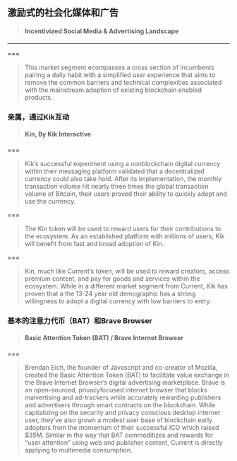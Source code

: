 ## 激励式的社会化媒体和广告

> #### Incentivized Social Media & Advertising Landscape

---

===

> This market segment ecompasses a cross section of incumbents pairing a daily habit with a simplified user experience that aims to remove the common barriers and technical complexities associated with the mainstream adoption of existing blockchain enabled products.

### 亲属，通过Kik互动

> #### Kin, By Kik Interactive

===

> Kik’s successful experiment using a nonblockchain digital currency within their messaging platform validated that a decentralized currency could also take hold. After its implementation, the monthly transaction volume hit nearly three times the global transaction volume of Bitcoin, their users proved their ability to quickly adopt and use the currency.

===

> The Kin token will be used to reward users for their contributions to the ecosystem. As an established platform with millions of users, Kik will benefit from fast and broad adoption of Kin.

===

> Kin, much like Current’s token, will be used to reward creators, access premium content, and pay for goods and services within the ecosystem. While in a different market segment from Current, Kik has proven that a the 13-24 year old demographic has a strong willingness to adopt a digital currency with low barriers to entry.

### 基本的注意力代币（BAT）和Brave Browser

> #### Basic Attention Token \(BAT\) / Brave Internet Browser

===

> Brendan Eich, the founder of Javascript and co-creator of Mozilla, created the Basic Attention Token \(BAT\) to facilitate value exchange in the Brave Internet Browser’s digital advertising marketplace. Brave is an open-sourced, privacyfocused internet browser that blocks malvertising and ad-trackers while accurately rewarding publishers and advertisers through smart contracts on the blockchain. While capitalizing on the security and privacy conscious desktop internet user, they’ve also grown a modest user base of blockchain early adopters from the momentum of their successful ICO which raised $35M. Similar in the way that BAT commoditizes and rewards for “user attention” using web and publisher content, Current is directly applying to multimedia consumption.



